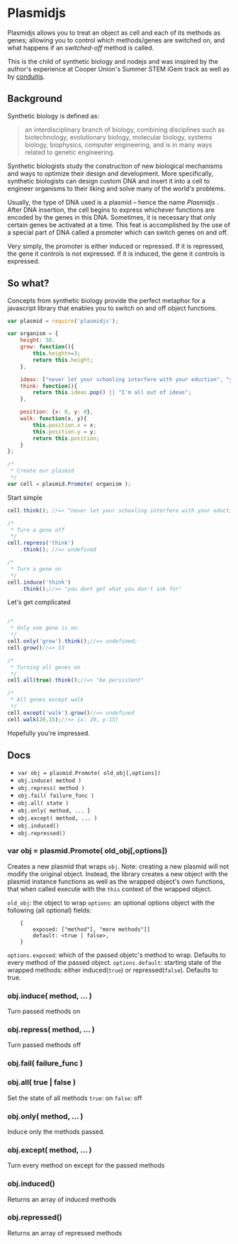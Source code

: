 # Plasmidjs

Plasmidjs allows you to treat an object as cell and each of its methods as genes; allowing you to control which methods/genes are switched on, and what happens if an *switched-off* method is called.

This is the child of synthetic biology and nodejs and was inspired by the author's experience at Cooper Union's Summer STEM iGem track as well as by [conduitjs](https://github.com/ifandelse/ConduitJS).

## Background

Synthetic biology is defined as:
> an interdisciplinary branch of biology, combining disciplines such as biotechnology, evolutionary biology, molecular biology, systems biology, biophysics, computer engineering, and is in many ways related to genetic engineering.

Synthetic biologists study the construction of new biological mechanisms and ways to optimize their design and development. More specifically, synthetic biologists can design custom DNA and insert it into a cell to engineer organisms to their liking and solve many of the world's problems.

Usually, the type of DNA used is a plasmid – hence the name *Plasmidjs* . After DNA insertion, the cell begins to express whichever functions are encoded by the genes in this DNA. Sometimes, it is necessary that only certain genes be activated at a time. This feat is accomplished by the use of a special part of DNA called a promoter which can switch genes on and off.

Very simply, the promoter is either induced or repressed. If it is repressed, the gene it controls is not expressed. If it is induced, the gene it controls is expressed.

## So what?

Concepts from synthetic biology provide the perfect metaphor for a javascript library that enables you to switch on and off object functions.

```javascript
var plasmid = require('plasmidjs');

var organism = {
    height: 50,
    grow: function(){
        this.height+=3;
        return this.height;
    },

    ideas: ["never let your schooling interfere with your eduction", "you dont get what you don't ask for", "be persistent", "take advantage of the fact you exist","automate things"],
    think: function(){
        return this.ideas.pop() || "I'm all out of ideas";
    },

    position: {x: 0, y: 0},
    walk: function(x, y){
        this.position.x = x;
        this.position.y = y;
        return this.position;
    }
};

/*
 * Create our plasmid
 */
var cell = plasmid.Promote( organism );


```
Start simple

```javascript
cell.think(); //=> "never let your schooling interfere with your eduction"

/*
 * Turn a gene off
 */
cell.repress('think')
    .think(); //=> undefined

/*
 * Turn a gene on
 */
cell.induce('think')
    .think();//=> "you dont get what you don't ask for"

```

Let's get complicated

```javascript

/*
 * Only one gene is on.
 */
cell.only('grow').think();//=> undefined;
cell.grow()//=> 53

/*
 * Turning all genes on
 */
cell.all(true).think();//=> "be persistent"

/*
 * All genes except walk
 */
cell.except('walk').grow()//=> undefined
cell.walk(20,15);//=> {x: 20, y:15}
```

Hopefully you're impressed.

## Docs

+ `var obj = plasmid.Promote( old_obj[,options])`
+ `obj.induce( method )`
+ `obj.repress( method )`
+ `obj.fail( failure_func )`
+ `obj.all( state )`
+ `obj.only( method, ... `)
+ `obj.except( method, ... )`
+ `obj.induced()`
+ `obj.repressed()`

### var obj = plasmid.Promote( old_obj[,options])

Creates a new plasmid that wraps `obj`. Note: creating a new plasmid will not modify the original object. Instead, the library creates a new object with the plasmid instance functions as well as the wrapped object's own functions, that when called execute with the `this` context of the wrapped object.

`old_obj`: the object to wrap
`options`: an optional options object with the following (all optional) fields:
```
    {
        exposed: ["method"[, "more methods"]]
        default: <true | false>,
    }
```
`options.exposed`: which of the passed objetc's method to wrap. Defaults to every method of the passed object.
`options.default`: starting state of the wrapped methods: either induced(`true`) or repressed(`false`). Defaults to true.

### obj.induce( method, ... )

Turn passed methods on

### obj.repress( method, ... )

Turn passed methods off

### obj.fail( failure_func )

### obj.all( true | false )
Set the state of all methods
`true`: on
`false`: off

### obj.only( method, ... )

Induce only the methods passed.

### obj.except( method, ... )

Turn every method on except for the passed methods

### obj.induced()

Returns an array of induced methods

### obj.repressed()

Returns an array of repressed methods

